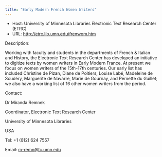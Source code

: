 ```yaml
---
title: "Early Modern French Women Writers"
---
```









* Host: University of Minnesota Libraries
 Electronic Text Research Center (ETRC)
* URL: <http://etrc.lib.umn.edu/frenwom.htm>



Description:


Working with faculty and students in the
 departments of French & Italian and History, the Electronic Text Research
 Center has developed an initiative to digitize texts by women writers in
 Early Modern France. At present we focus on women writers of the
 15th-17th centuries. Our early list has included Christine de Pizan,
 Diane de Poitiers, Louise Labé, Madeleine de Scudéry, Marguerite de
 Navarre, Marie de Gournay, and Pernette du Guillet; we also have a
 working list of 16 other women writers from the period.
 



Contact:



Dr Miranda Remnek


Coordinator, Electronic Text Research Center


University of Minnesota Libraries


USA


Tel: +1 (612) 624 7557


Email: [m-remn@tc.umn.edu](mailto:m-remn@tc.umn.edu)





